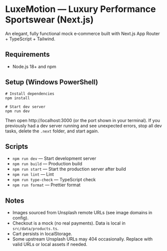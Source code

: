 # LuxeMotion — Luxury Performance Sportswear (Next.js)

An elegant, fully functional mock e‑commerce built with Next.js App Router + TypeScript + Tailwind.

## Requirements

- Node.js 18+ and npm

## Setup (Windows PowerShell)

```pwsh
# Install dependencies
npm install

# Start dev server
npm run dev
```

Then open http://localhost:3000 (or the port shown in your terminal). If you previously had a dev server running and see unexpected errors, stop all dev tasks, delete the `.next` folder, and start again.

## Scripts

- `npm run dev` — Start development server
- `npm run build` — Production build
- `npm run start` — Start the production server after build
- `npm run lint` — Lint
- `npm run type-check` — TypeScript check
- `npm run format` — Prettier format

## Notes

- Images sourced from Unsplash remote URLs (see image domains in config).
- Checkout is a mock (no real payments). Data is local in `src/data/products.ts`.
- Cart persists in localStorage.
- Some upstream Unsplash URLs may 404 occasionally. Replace with valid URLs or local assets if needed.
